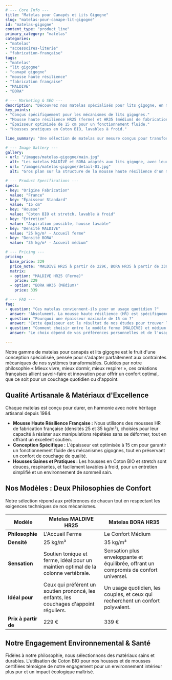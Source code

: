 ```yaml
---
# --- Core Info ---
title: "Matelas pour Canapés et Lits Gigogne"
slug: "matelas-pour-canape-lit-gigogne"
id: "matelas-gigogne"
content_type: "product_line"
primary_category: "matelas"
categories:
- "matelas"
- "accessoires-literie"
- "fabrication-française"
tags:
- "matelas"
- "lit gigogne"
- "canapé gigogne"
- "mousse haute résilience"
- "fabrication française"
- "MALDIVE"
- "BORA"

# --- Marketing & SEO ---
description: "Découvrez nos matelas spécialisés pour lits gigogne, en mousse haute résilience. Une fabrication française conçue pour s'adapter aux contraintes des mécanismes."
key_points:
- "Conçus spécifiquement pour les mécanismes de lits gigognes."
- "Mousse haute résilience HR25 (ferme) et HR35 (médium) de fabrication française."
- "Épaisseur optimisée de 15 cm pour un fonctionnement fluide."
- "Housses pratiques en Coton BIO, lavables à froid."

line_summary: "Une sélection de matelas sur mesure conçus pour transformer vos canapés et lits gigogne en havres de confort absolu."

# --- Image Gallery ---
gallery:
- url: "/images/matelas-gigogne/main.jpg"
  alt: "Les matelas MALDIVE et BORA adaptés aux lits gigogne, avec leur housse en coton BIO."
- url: "/images/matelas-gigogne/detail-01.jpg"
  alt: "Gros plan sur la structure de la mousse haute résilience d'un matelas pour lit gigogne."

# --- Product Specifications ---
specs:
- key: "Origine Fabrication"
  value: "France"
- key: "Épaisseur Standard"
  value: "15 cm"
- key: "Housse"
  value: "Coton BIO et stretch, lavable à froid"
- key: "Entretien"
  value: "Aspiration possible, housse lavable"
- key: "Densité MALDIVE"
  value: "25 kg/m³ - Accueil ferme"
- key: "Densité BORA"
  value: "35 kg/m³ - Accueil médium"

# --- Pricing ---
pricing:
  base_price: 229
  price_note: "MALDIVE HR25 à partir de 229€, BORA HR35 à partir de 339€"
  matrix:
  - option: "MALDIVE HR25 (Ferme)"
    price: 229
  - option: "BORA HR35 (Médium)"
    price: 339

# --- FAQ ---
faq:
- question: "Ces matelas conviennent-ils pour un usage quotidien ?"
  answer: "Absolument. La mousse haute résilience (HR) est spécifiquement conçue pour résister à un usage intensif tout en conservant ses propriétés de soutien et de confort dans le temps, ce qui en fait un choix parfait pour un couchage principal."
- question: "Pourquoi une épaisseur maximale de 15 cm ?"
  answer: "Cette épaisseur est le résultat de nos études pour trouver l'équilibre parfait entre un confort de couchage de qualité et le fonctionnement fluide et sans accroc des mécanismes gigognes et convertibles."
- question: "Comment choisir entre le modèle ferme (MALDIVE) et médium (BORA) ?"
  answer: "Le choix dépend de vos préférences personnelles et de l'usage. Le MALDIVE HR25 est souvent recommandé pour les enfants ou pour ceux qui préfèrent un soutien plus prononcé. Le BORA HR35, plus dense, offre un confort plus universel et une durabilité accrue, idéal pour un couchage quotidien d'adultes."

---
```


Notre gamme de matelas pour canapés et lits gigogne est le fruit d'une conception spécialisée, pensée pour s'adapter parfaitement aux contraintes mécaniques de nos systèmes transformables. Guidées par notre philosophie « Mieux vivre, mieux dormir, mieux respirer », ces créations françaises allient savoir-faire et innovation pour offrir un confort optimal, que ce soit pour un couchage quotidien ou d'appoint.

## Qualité Artisanale & Matériaux d'Excellence

Chaque matelas est conçu pour durer, en harmonie avec notre héritage artisanal depuis 1984.
*   **Mousse Haute Résilience Française :** Nous utilisons des mousses HR de fabrication française (densités 25 et 35 kg/m³), choisies pour leur capacité à résister aux manipulations répétées sans se déformer, tout en offrant un excellent soutien.
*   **Conception Spécifique :** L'épaisseur est optimisée à 15 cm pour garantir un fonctionnement fluide des mécanismes gigognes, tout en préservant un confort de couchage de qualité.
*   **Housses Saines et Pratiques :** Les housses en Coton BIO et stretch sont douces, respirantes, et facilement lavables à froid, pour un entretien simplifié et un environnement de sommeil sain.

## Nos Modèles : Deux Philosophies de Confort

Notre sélection répond aux préférences de chacun tout en respectant les exigences techniques de nos mécanismes.

| Modèle                | Matelas MALDIVE HR25                                                                | Matelas BORA HR35                                                                   |
| --------------------- | ----------------------------------------------------------------------------------- | ----------------------------------------------------------------------------------- |
| **Philosophie**       | L'Accueil Ferme                                                                     | Le Confort Médium                                                                   |
| **Densité**           | 25 kg/m³                                                                            | 35 kg/m³                                                                            |
| **Sensation**         | Soutien tonique et ferme, idéal pour un maintien optimal de la colonne vertébrale.  | Sensation plus enveloppante et équilibrée, offrant un compromis de confort universel. |
| **Idéal pour**        | Ceux qui préfèrent un soutien prononcé, les enfants, les couchages d'appoint réguliers. | Un usage quotidien, les couples, et ceux qui recherchent un confort polyvalent.        |
| **Prix à partir de**  | 229 €                                                                               | 339 €                                                                               |

## Notre Engagement Environnemental & Santé

Fidèles à notre philosophie, nous sélectionnons des matériaux sains et durables. L'utilisation de Coton BIO pour nos housses et de mousses certifiées témoigne de notre engagement pour un environnement intérieur plus pur et un impact écologique maîtrisé.

